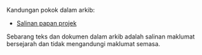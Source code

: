 Kandungan pokok dalam arkib:

* [Salinan papan projek][1]

Sebarang teks dan dokumen dalam arkib adalah salinan
maklumat bersejarah dan tidak mengandungi maklumat semasa.

  [1]: atur/projek.md

